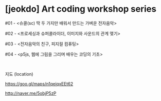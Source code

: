 # [jeokdo] Art coding workshop series

#01 - <슈콜(sc) 딱 두 가지만 배워서 만드는 가벼운 전자음악>

#02 - <프로세싱과 슈퍼콜라이더, 이미지와 사운드의 관계 맺기>

#03 - <전자음악의 친구, 피지컬 컴퓨팅>

#04 - <p5js, 웹에 그림을 그리며 배우는 코딩의 기초>

<br>

지도 (location)

https://goo.gl/maps/n1qeiqxEEt62

http://naver.me/5objP5zP

